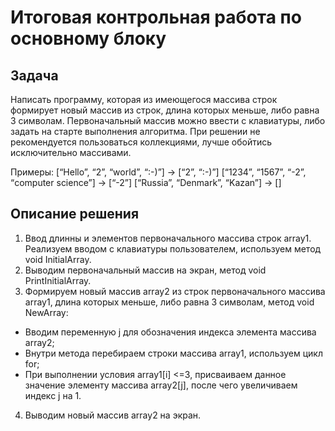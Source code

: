 # Итоговая контрольная работа по основному блоку

## Задача

Написать программу, которая из имеющегося массива строк формирует новый массив из строк, длина которых меньше, либо равна 3 символам. Первоначальный массив можно ввести с клавиатуры, либо задать на старте выполнения алгоритма. При решении не рекомендуется пользоваться коллекциями, лучше обойтись исключительно массивами.

Примеры:
[“Hello”, “2”, “world”, “:-)”] → [“2”, “:-)”]
[“1234”, “1567”, “-2”, “computer science”] → [“-2”]
[“Russia”, “Denmark”, “Kazan”] → []

## Описание решения

1. Ввод длинны и элементов первоначального массива строк array1. Реализуем вводом с клавиатуры пользователем, используем метод void InitialArray. 
2. Выводим первоначальный массив на экран, метод void PrintInitialArray.
3. Формируем новый массив array2 из строк первоначального массива array1, длина которых меньше, либо равна 3 символам, метод void NewArray: 
- Вводим переменную j для обозначения индекса элемента массива array2; 
- Внутри метода перебираем строки массива array1, используем цикл for;
- При выполнении условия array1[i] <=3, присваиваем данное значение элементу массива array2[j], после чего увеличиваем индекс j на 1.
4. Выводим новый массив array2 на экран.    